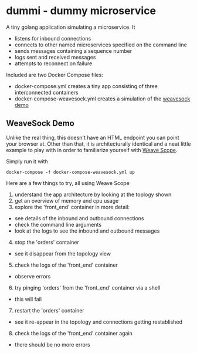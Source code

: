 # dummi - dummy microservice

A tiny golang application simulating a microservice. It

- listens for inbound connections
- connects to other named microservices specified on the command line
- sends messages containing a sequence number
- logs sent and received messages
- attempts to reconnect on failure

Included are two Docker Compose files:

- docker-compose.yml creates a tiny app consisting of three
  interconnected containers
- docker-compose-weavesock.yml creates a simulation of the
[weavesock demo](https://github.com/weaveworks/weaveDemo)

## WeaveSock Demo

Unlike the real thing, this doesn't have an HTML endpoint you can
point your browser at. Other than that, it is architecturally
identical and a neat little example to play with in order to
familiarize yourself with
[Weave Scope](https://www.weave.works/products/weave-scope/).

Simply run it with

    docker-compose -f docker-compose-weavesock.yml up


Here are a few things to try, all using Weave Scope

1. understand the app architecture by looking at the toplogy shown
2. get an overview of memory and cpu usage
3. explore the 'front_end' container in more detail:
  - see details of the inbound and outbound connections
  - check the command line arguments
  - look at the logs to see the inbound and outbound messages
4. stop the 'orders' container
  - see it disappear from the topology view
5. check the logs of the 'front_end' container
  - observe errors
6. try pinging 'orders' from the 'front_end' container via a shell
  - this will fail
7. restart the 'orders' container
  - see it re-appear in the topology and connections getting
    restablished
8. check the logs of the 'front_end' container again
  - there should be no more errors
